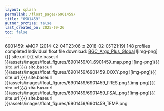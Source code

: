 ```yaml
---
layout: splash
permalink: /float_pages/6901459/
title: "6901459"
author_profile: false
last_created_on: 2025-09-26
toc: false
---
```

 
6901459: AMOP (2014-02-04T23:06 to 2018-02-05T21:19)
148 profiles completed
Individual float file download: [BGC_Argo_Plus_Global](https://ftp.soest.hawaii.edu/bgc_argo_plus/Individual_Floats/outliers_removed/6901459_Sprof_processed.nc)
![img-png]({{ site.url }}{{ site.baseurl }}/assets/images/float_figures/6901459/01_6901459_map.png
![img-png]({{ site.url }}{{ site.baseurl }}/assets/images/float_figures/6901459/6901459_DOXY.png
![img-png]({{ site.url }}{{ site.baseurl }}/assets/images/float_figures/6901459/6901459_PRES.png
![img-png]({{ site.url }}{{ site.baseurl }}/assets/images/float_figures/6901459/6901459_PSAL.png
![img-png]({{ site.url }}{{ site.baseurl }}/assets/images/float_figures/6901459/6901459_TEMP.png
